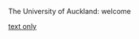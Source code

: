   The University of Auckland: welcome                     

  
[text only](auabout/textonly.html)

  

  

  

[  
](autoolbar/faculties.ptml)

  

[  
](autoolbar/news.ptml)

  

[  
](autoolbar/search.ptml)

  

[  
](autoolbar/contacts.ptml)

  

[  
](autoolbar/navigation.ptml)

  

  
  

[  
](http://web.archive.org/web/19990117003140/http://www.auckland.ac.nz/)

 

  

  

  

  
[  
](auabout/about.ptml)  

  

  
  

  

  
[  
](austudent/student.ptml)  

  

  
  

  

  
[  
](aucourses/courses.ptml)  

  

  
  

  

  
[  
](auresearch/research.ptml)  

  

  
  

  

  
[  
](aumaori/maori.ptml)